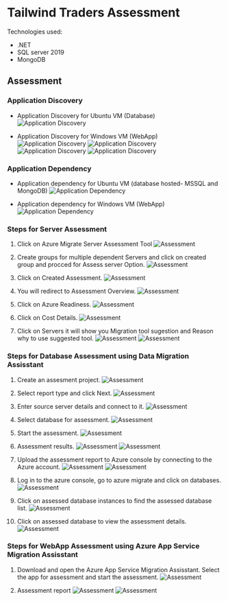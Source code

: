 # Tailwind Traders Assessment

Technologies used:
 - .NET
 - SQL server 2019
 - MongoDB
## Assessment

### Application Discovery

* Application Discovery for Ubuntu VM (Database)
![Application Discovery](images/tailwind-traders/application-discovery-ubuntu.PNG)

* Application Discovery for Windows VM (WebApp)
![Application Discovery](images/tailwind-traders/application-discovery1.PNG)
![Application Discovery](images/tailwind-traders/application-discovery2.PNG)
![Application Discovery](images/tailwind-traders/application-discovery3.PNG)
![Application Discovery](images/tailwind-traders/application-discovery4.PNG)

### Application Dependency
* Application dependency for Ubuntu VM (database hosted- MSSQL and MongoDB)
![Application Dependency](images/tailwind-traders/application-dependency-databases.PNG)

* Application dependency for Windows VM (WebApp)
![Application Dependency](images/tailwind-traders/application-dependency-webapp.PNG)

### Steps for Server Assessment
1. Click on Azure Migrate Server Assessment Tool
![Assessment](images/tailwind-traders/srver-assessment1.PNG)

2. Create groups for multiple dependent Servers and click on created group and procced for Assess server Option.
![Assessment](images/tailwind-traders/grouping-vms.PNG)

3. Click on Created Assessment.
![Assessment](images/tailwind-traders/assessment1.PNG)

4. You will redirect to Assessment Overview.
![Assessment](images/tailwind-traders/server-assessment4.PNG)

5. Click on Azure Readiness.
![Assessment](images/tailwind-traders/server-assessment3.PNG)

6. Click on Cost Details.
![Assessment](images/tailwind-traders/server-assessment5.PNG)

5. Click on Servers it will show you Migration tool sugestion and Reason why to use suggested tool.
![Assessment](images/tailwind-traders/server-assessment6-ubuntu.PNG)
![Assessment](images/tailwind-traders/server-assessment6-windows.PNG)

### Steps for Database Assessment using Data Migration Assisstant

1. Create an assesment project.
![Assessment](images/tailwind-traders/tailwind-dma1.PNG)

2. Select report type and click Next.
![Assessment](images/tailwind-traders/tailwind-dma2.PNG)

3. Enter source server details and connect to it.
![Assessment](images/tailwind-traders/tailwind-dma3.PNG)

4. Select database for assessment.
![Assessment](images/tailwind-traders/tailwind-dma4.PNG)

5. Start the assessment.
![Assessment](images/tailwind-traders/tailwind-dma5.PNG)

6. Assessment results.
![Assessment](images/tailwind-traders/tailwind-dma6.PNG)
![Assessment](images/tailwind-traders/tailwind-dma7.PNG)

7. Upload the assessment report to Azure console by connecting to the Azure account.
![Assessment](images/tailwind-traders/tailwind-dma8.PNG)
![Assessment](images/tailwind-traders/tailwind-dma9.PNG)

8. Log in to the azure console, go to azure migrate and click on databases.
![Assessment](images/tailwind-traders/tailwind-dma10.PNG)

9. Click on assessed database instances to find the assessed database list.
![Assessment](images/tailwind-traders/tailwind-dma11.PNG)

10. Click on assessed database to view the assessment details.
![Assessment](images/tailwind-traders/tailwind-dma12.PNG)

### Steps for WebApp Assessment using Azure App Service Migration Assisstant

1. Download and open the Azure App Service Migration Assisstant. Select the app for assessment and start the assessment.
![Assessment](images/tailwind-traders/app-assessment1.PNG)

2. Assessment report
![Assessment](images/tailwind-traders/app-assessment2.PNG)
![Assessment](images/tailwind-traders/app-assessment7.PNG)
